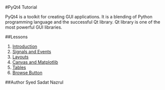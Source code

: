 #PyQt4 Tutorial

PyQt4 is a toolkit for creating GUI applications. It is a blending of Python programming language and the successful Qt library. Qt library is one of the most powerful GUI libraries.

##Lessons
1. [Introduction](https://github.com/snazrul1/PyRevolution/blob/master/PyQt4/Introduction.ipynb)
2. [Signals and Events](https://github.com/snazrul1/PyRevolution/blob/master/PyQt4/Events%20and%20Signals.ipynb)
3. [Layouts](https://github.com/snazrul1/PyRevolution/blob/master/PyQt4/Layouts.ipynb)
4. [Canvas and Matplotlib](https://github.com/snazrul1/PyRevolution/blob/a705be8b0f7af1d486457c3222fe3d04b43c3d1f/PyQt4/Canvas%20and%20Matplotlib.ipynb)
5. [Tables](https://github.com/snazrul1/PyRevolution/blob/master/PyQt4/Tables.ipynb)
6. [Browse Button]()

##Author
Syed Sadat Nazrul
